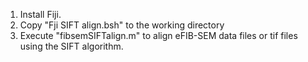 1. Install Fiji.
2. Copy "Fji SIFT align.bsh" to the working directory
3. Execute "fibsemSIFTalign.m" to align eFIB-SEM data files or tif files using the SIFT algorithm.
